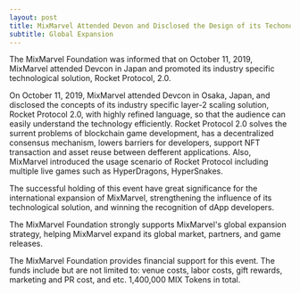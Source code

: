 ```yaml
---
layout: post
title: MixMarvel Attended Devon and Disclosed the Design of its Techonological Solution
subtitle: Global Expansion
---
```


The MixMarvel Foundation was informed that on October 11, 2019, MixMarvel attended Devcon in Japan and promoted its industry specific technological solution, Rocket Protocol, 2.0. 

On October 11, 2019, MixMarvel attended Devcon in Osaka, Japan, and disclosed the concepts of its industry specific layer-2 scaling solution, Rocket Protocol 2.0, with highly refined language, so that the audience can easily understand the technology efficiently. Rocket Protocol 2.0 solves the surrent problems of blockchain game development, has a decentralized consensus mechanism, lowers barriers for developers, support NFT transaction and asset reuse between defferent applications. Also, MixMarvel introduced the usage scenario of Rocket Protocol including multiple live games such as HyperDragons, HyperSnakes. 

The successful holding of this event have great significance for the international expansion of MixMarvel, strengthening the influence of its technological solution, and winning the recognition of dApp developers. 

The MixMarvel Foundation strongly supports MixMarvel's global expansion strategy, helping MixMarvel expand its global market, partners, and game releases. 

The MixMarvel Foundation provides financial support for this event. The funds include but are not limited to: venue costs, labor costs, gift rewards, marketing and PR cost, and etc. 1,400,000 MIX Tokens in total. 


